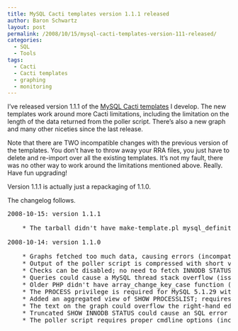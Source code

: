 ```yaml
---
title: MySQL Cacti templates version 1.1.1 released
author: Baron Schwartz
layout: post
permalink: /2008/10/15/mysql-cacti-templates-version-111-released/
categories:
  - SQL
  - Tools
tags:
  - Cacti
  - Cacti templates
  - graphing
  - monitoring
---
```

I&#8217;ve released version 1.1.1 of the [MySQL Cacti templates][1] I develop. The new templates work around more Cacti limitations, including the limitation on the length of the data returned from the poller script. There&#8217;s also a new graph and many other niceties since the last release.

<!--more-->

Note that there are TWO incompatible changes with the previous version of the templates. You don&#8217;t have to throw away your RRA files, you just have to delete and re-import over all the existing templates. It&#8217;s not my fault, there was no other way to work around the limitations mentioned above. Really. Have fun upgrading!

Version 1.1.1 is actually just a repackaging of 1.1.0.

The changelog follows.

<pre>2008-10-15: version 1.1.1

	* The tarball didn't have make-template.pl mysql_definitions.pl (issue 34)

2008-10-14: version 1.1.0

	* Graphs fetched too much data, causing errors (incompatible; issue 28, 23).
	* Output of the poller script is compressed with short value names.
	* Checks can be disabled; no need to fetch INNODB STATUS if unwanted.
	* Queries could cause a MySQL thread stack overflow (issue 19).
	* Older PHP didn't have array_change_key_case function (issue 21).
	* The PROCESS privilege is required for MySQL 5.1.29 with InnoDB (issue 22).
	* Added an aggregated view of SHOW PROCESSLIST; requires PROCESS privilege.
	* The text on the graph could overflow the right-hand edge.
	* Truncated SHOW INNODB STATUS could cause an SQL error (issue 27).
	* The poller script requires proper cmdline options (incompatible change).
</pre>

 [1]: http://code.google.com/p/mysql-cacti-templates/